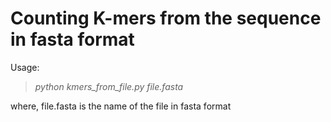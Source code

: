 # Counting K-mers from the sequence in fasta format
Usage:  
> *python kmers_from_file.py file.fasta*  

where, file.fasta is the name of the file in fasta format
